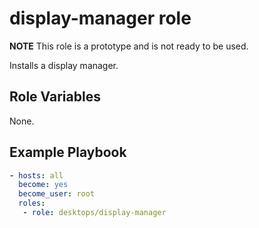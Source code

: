 # display-manager role

__NOTE__ This role is a prototype and is not ready to be used.

Installs a display manager.

## Role Variables

None.

## Example Playbook

```yaml
- hosts: all
  become: yes
  become_user: root
  roles:
   - role: desktops/display-manager
```
